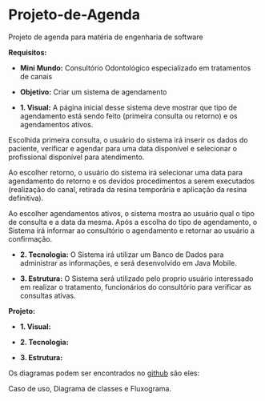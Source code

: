 # Projeto-de-Agenda
Projeto de agenda para matéria de engenharia de software

**Requisitos:**

- **Mini Mundo:** Consultório Odontológico especializado em tratamentos de canais

- **Objetivo:** Criar um sistema de agendamento

- **1. Visual:** A página inicial desse sistema deve mostrar que tipo de agendamento está sendo feito (primeira consulta ou retorno) e os agendamentos ativos.

Escolhida primeira consulta, o usuário do sistema irá inserir os dados do paciente, verificar e agendar para uma data disponível e selecionar o profissional disponível para atendimento.

Ao escolher retorno, o usuário do sistema irá selecionar uma data para agendamento do retorno e os devidos procedimentos a serem executados (realização do canal, retirada da resina temporária e aplicação da resina definitiva).

Ao escolher agendamentos ativos, o sistema mostra ao usuário qual o tipo de consulta e a data da mesma.
Após a escolha do tipo de agendamento, o Sistema irá informar ao consultório o agendamento e retornar ao usuário a confirmação.

- **2. Tecnologia:** O Sistema irá utilizar um Banco de Dados para administrar as informações, e será desenvolvido em Java Mobile.

- **3. Estrutura:** O Sistema será utilizado pelo proprio usuário interessado em realizar o tratamento, funcionários do consultório para verificar as consultas ativas.

**Projeto:**

- **1. Visual:** 

- **2. Tecnologia:**

- **3. Estrutura:**

Os diagramas podem ser encontrados no <a href="https://github.com/oiesc/Projeto-de-Agenda/tree/master/diagramas">github</a> são eles:

Caso de uso, Diagrama de classes e Fluxograma.
